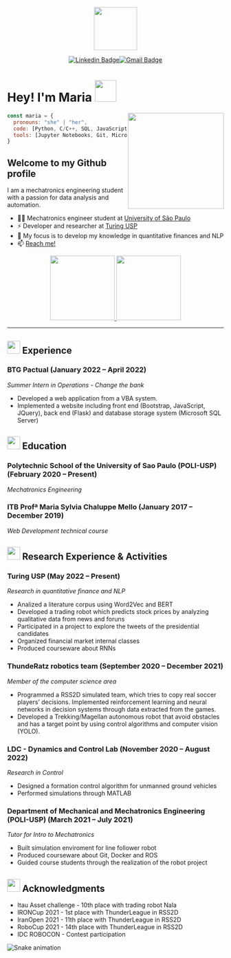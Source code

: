 <div id="header" align="center">
  <img src="https://media.giphy.com/media/M4NykXxUE0HAcK7UJ6/giphy.gif" width="100"/>

[![Linkedin Badge](https://img.shields.io/badge/-LinkedIn-0e76a8?style=for-the-badge&logo=Linkedin&logoColor=white)](https://www.linkedin.com/in/maria-fernanda-fernandes-rezende-3169b31b5/)[![Gmail Badge](https://img.shields.io/badge/Gmail-D14836?style=for-the-badge&logo=gmail&logoColor=white)](mailto:mariarezende1313@gmail.com) 

</div>



# Hey! I'm  Maria <img src="https://media.giphy.com/media/mGcNjsfWAjY5AEZNw6/giphy.gif" width="50"></h2>

<img src="https://64.media.tumblr.com/13aa123e368277e924204a590761b3e8/536639de1dd7db8e-91/s500x750/4792869c8a3d779a738d08348e8188f2cf83d2f1.gifv" align='right' width='223x'>


```javascript
const maria = {
  pronouns: "she" | "her",
  code: [Python, C/C++, SQL, JavaScript, HTML/CSS, R, MATLAB, VBA, PHP],
  tools: [Jupyter Notebooks, Git, Microsoft Office, Power BI, Docker]
}
```

## Welcome to my Github profile

I am a mechatronics engineering student with a passion for data analysis and automation. 


- :woman_student: Mechatronics engineer student at <a href='https://www5.usp.br/'>University of São Paulo</a>
- :zap: Developer and researcher at <a href='https://www.instagram.com/turing.usp/?hl=pt'>Turing USP</a>
- :telescope: My focus is to develop my knowledge in quantitative finances and NLP
- :mailbox: <a href='mailto:mariarezende1313@gmail.com'>Reach me!</a>
  





<div display='inline'  align='center'>
<a href="https://github.com/mariarezende07">
<img height="150em" src="https://github-readme-stats.vercel.app/api?username=mariarezende07&show_icons=true&theme=dracula&include_all_commits=true&count_private=true"/>
</a><a href="https://github.com/mariarezende07">
<img height="150em" src='https://streak-stats.demolab.com?user=mariarezende07&theme=dracula'>
</a>
</div>

-----
## <img src="https://media.giphy.com/media/QTfX9Ejfra3ZmNxh6B/giphy.gif" width="30"> Experience
### **BTG Pactual (January 2022 – April 2022)**
*Summer Intern in Operations - Change the bank*

- Developed a web application from a VBA system.
- Implemented a website including front end (Bootstrap, JavaScript, JQuery), back end (Flask) and database storage
system (Microsoft SQL Server)


## <img src="https://media.giphy.com/media/MB75OzWrpUMOWfBHg0/giphy.gif" width="30"> Education

### **Polytechnic School of the University of Sao Paulo (POLI-USP) (February 2020 – Present)**
*Mechatronics Engineering*


### **ITB Profª Maria Sylvia Chaluppe Mello (January 2017 – December 2019)**

*Web Development technical course*

## <img src="https://media.giphy.com/media/g01P1Z9IjHtsf5TjQm/giphy.gif" width="30"> Research Experience & Activities

### **Turing USP (May 2022 – Present)**
*Research in quantitative finance and NLP*

- Analized a literature corpus using Word2Vec and BERT
- Developed a trading robot which predicts stock prices by analyzing qualitative data from news and foruns
- Participated in a project to explore the tweets of the presidential candidates
- Organized financial market internal classes
- Produced courseware about RNNs

### **ThundeRatz robotics team (September 2020 – December 2021)**
*Member of the computer science area*

- Programmed a RSS2D simulated team, which tries to copy real soccer players’ decisions. Implemented reinforcement
learning and neural networks in decision systems through data extracted from the games.
- Developed a Trekking/Magellan autonomous robot that avoid obstacles and has a target point by using control
algorithms and computer vision (YOLO).

### **LDC - Dynamics and Control Lab (November 2020 – August 2022)**
*Research in Control*

- Designed a formation control algorithm for unmanned ground vehicles
- Performed simulations through MATLAB

### **Department of Mechanical and Mechatronics Engineering (POLI-USP) (March 2021 – July 2021)**
*Tutor for Intro to Mechatronics*

- Built simulation enviroment for line follower robot
- Produced courseware about Git, Docker and ROS
- Guided course students through the realization of the robot project

##  <img src="https://media.giphy.com/media/dxIWYNNVCxFXdP76XE/giphy.gif" width="30"> Acknowledgments

- Itau Asset challenge - 10th place with trading robot Nala
- IRONCup 2021 - 1st place with ThunderLeague in RSS2D
- IranOpen 2021 - 11th place with ThunderLeague in RSS2D
- RoboCup 2021 - 14th place with ThunderLeague in RSS2D
- IDC  ROBOCON - 
Contest participation



![Snake animation](https://github.com/mariarezende07/mariarezende07/blob/output/github-contribution-grid-snake.svg)
